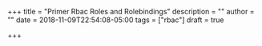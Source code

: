 +++
title = "Primer Rbac Roles and Rolebindings"
description = ""
author = ""
date = 2018-11-09T22:54:08-05:00
tags = ["rbac"]
draft = true

+++
